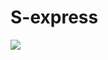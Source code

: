# S-express

<img src="https://cdn.discordapp.com/attachments/688484592348561446/766241998868709406/unknown.png"
/>
